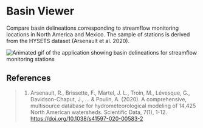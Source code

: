 # Basin Viewer

Compare basin delineations corresponding to streamflow monitoring locations in North America and Mexico.  The sample of stations is derived from the HYSETS dataset (Arsenault et al. 2020).

![Animated gif of the application showing basin delineations for streamflow monitoring stations](img/hysets_explorer.gif)

## References

>1. Arsenault, R., Brissette, F., Martel, J. L., Troin, M., Lévesque, G., Davidson-Chaput, J., ... & Poulin, A. (2020). A comprehensive, multisource database for hydrometeorological modeling of 14,425 North American watersheds. Scientific Data, 7(1), 1-12. https://doi.org/10.1038/s41597-020-00583-2
